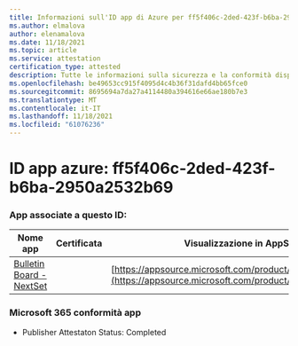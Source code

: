 ```yaml
---
title: Informazioni sull'ID app di Azure per ff5f406c-2ded-423f-b6ba-2950a2532b69
ms.author: elmalova
author: elenamalova
ms.date: 11/18/2021
ms.topic: article
ms.service: attestation
certification_type: attested
description: Tutte le informazioni sulla sicurezza e la conformità disponibili per ff5f406c-2ded-423f-b6ba-2950a2532b69.
ms.openlocfilehash: be49653cc915f4095d4c4b36f31dafd4bb65fce0
ms.sourcegitcommit: 8695694a7da27a4114480a394616e66ae180b7e3
ms.translationtype: MT
ms.contentlocale: it-IT
ms.lasthandoff: 11/18/2021
ms.locfileid: "61076236"
---
```

# <a name="azure-app-id-ff5f406c-2ded-423f-b6ba-2950a2532b69"></a>ID app azure: ff5f406c-2ded-423f-b6ba-2950a2532b69


### <a name="apps-associated-with-this-id"></a>App associate a questo ID:
| **Nome app** | **Certificata** | **Visualizzazione in AppSource** |
|--------------|---------------|-----------------------|
| [Bulletin Board - NextSet](https://docs.microsoft.com/microsoft-365-app-certification/forward/WA200002122) |  | [https://appsource.microsoft.com/product/office/WA200002122](https://appsource.microsoft.com/product/office/WA200002122) |

### <a name="microsoft-365-app-compliance-status"></a>Microsoft 365 conformità app
- Publisher Attestaton Status: Completed
